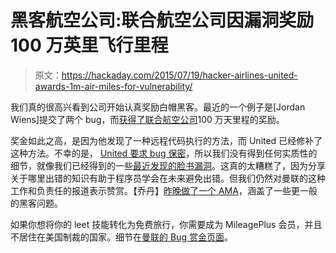# 黑客航空公司:联合航空公司因漏洞奖励 100 万英里飞行里程

> 原文：<https://hackaday.com/2015/07/19/hacker-airlines-united-awards-1m-air-miles-for-vulnerability/>

我们真的很高兴看到公司开始认真奖励白帽黑客。最近的一个例子是[Jordan Wiens]提交了两个 bug，而[获得了联合航空公司](https://twitter.com/psifertex/status/619606443835150340)100 万天里程的奖励。

奖金如此之高，是因为他发现了一种远程代码执行的方法，而 United 已经修补了这种方法。不幸的是， [United 要求 bug 保密](https://twitter.com/psifertex/status/619982837383593988)，所以我们没有得到任何实质性的细节，就像我们已经得到的一些[最近发现的脸书漏洞](http://hackaday.com/2015/02/15/deleting-facebook-albums-without-permission/)。这真的太糟糕了，因为分享关于哪里出错的知识有助于程序员学会在未来避免出错。但我们仍然对曼联的这种工作和负责任的报道表示赞赏。【乔丹】[昨晚做了一个 AMA](https://www.reddit.com/r/IAmA/comments/3dqpeu/iama_hacker_who_won_over_a_million_miles_in_the/)，涵盖了一些更一般的黑客问题。

如果你想将你的 leet 技能转化为免费旅行，你需要成为 MileagePlus 会员，并且不居住在美国制裁的国家。细节在[曼联的 Bug 赏金页面](http://www.united.com/web/en-US/content/Contact/bugbounty.aspx)。